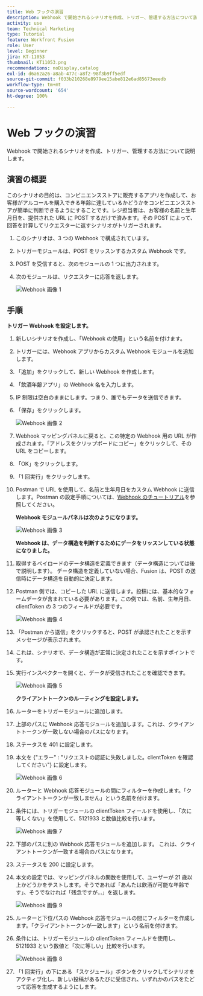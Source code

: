 ```yaml
---
title: Web フックの演習
description: Webhook で開始されるシナリオを作成、トリガー、管理する方法について説明します。
activity: use
team: Technical Marketing
type: Tutorial
feature: Workfront Fusion
role: User
level: Beginner
jira: KT-11053
thumbnail: KT11053.png
recommendations: noDisplay,catalog
exl-id: d6a62a26-a8ab-477c-a8f2-98f3b9ff5edf
source-git-commit: f033b210268e8979ee15abe812e6ad85673eeedb
workflow-type: tm+mt
source-wordcount: '654'
ht-degree: 100%

---
```


# Web フックの演習

Webhook で開始されるシナリオを作成、トリガー、管理する方法について説明します。

## 演習の概要

このシナリオの目的は、コンビニエンスストアに販売するアプリを作成して、お客様がアルコールを購入できる年齢に達しているかどうかをコンビニエンスストアが簡単に判断できるようにすることです。レジ担当者は、お客様の名前と生年月日を、提供された URL に POST するだけで済みます。その POST によって、回答を計算してリクエスターに返すシナリオがトリガーされます。

1. このシナリオは、3 つの Webhook で構成されています。
1. トリガーモジュールは、POST をリッスンするカスタム Webhook です。
1. POST を受信すると、次のモジュールの 1 つに出力されます。
1. 次のモジュールは、リクエスターに応答を返します。

   ![Webhook 画像 1](../12-exercises/assets/webhooks-walkthrough-1.png)

## 手順

**トリガー Webhook を設定します。**

1. 新しいシナリオを作成し、「Webhook の使用」という名前を付けます。
1. トリガーには、Webhook アプリからカスタム Webhook モジュールを追加します。
1. 「追加」をクリックして、新しい Webhook を作成します。
1. 「飲酒年齢アプリ」の Webhook 名を入力します。
1. IP 制限は空白のままにします。つまり、誰でもデータを送信できます。
1. 「保存」をクリックします。


   ![Webhook 画像 2](../12-exercises/assets/webhooks-walkthrough-2.png)

1. Webhook マッピングパネルに戻ると、この特定の Webhook 用の URL が作成されます。「アドレスをクリップボードにコピー」をクリックして、その URL をコピーします。
1. 「OK」をクリックします。
1. 「1 回実行」をクリックします。
1. Postman で URL を使用して、名前と生年月日をカスタム Webhook に送信します。Postman の設定手順については、[Webhook のチュートリアル](https://experienceleague.adobe.com/docs/workfront-learn/tutorials-workfront/fusion/beyond-basic-modules/webhooks-walkthrough.html?lang=ja)を参照してください。

   **Webhook モジュールパネルは次のようになります。**

   ![Webhook 画像 3](../12-exercises/assets/webhooks-walkthrough-3.png)

   **Webhook は、データ構造を判断するためにデータをリッスンしている状態になりました。**

1. 取得するペイロードのデータ構造を定義できます（データ構造については後で説明します）。 データ構造を定義していない場合、Fusion は、POST の送信時にデータ構造を自動的に決定します。
1. Postman 側では、コピーした URL に送信します。投稿には、基本的なフォームデータが含まれている必要があります。この例では、名前、生年月日、clientToken の 3 つのフィールドが必要です。

   ![Webhook 画像 4](../12-exercises/assets/webhooks-walkthrough-4.png)

1. 「Postman から送信」をクリックすると、POST が承認されたことを示すメッセージが表示されます。
1. これは、シナリオで、データ構造が正常に決定されたことを示すポイントです。
1. 実行インスペクターを開くと、データが受信されたことを確認できます。

   ![Webhook 画像 5](../12-exercises/assets/webhooks-walkthrough-5.png)

   **クライアントトークンのルーティングを設定します。**

1. ルーターをトリガーモジュールに追加します。
1. 上部のパスに Webhook 応答モジュールを追加します。これは、クライアントトークンが一致しない場合のパスになります。
1. ステータスを 401 に設定します。
1. 本文を {&quot;エラー&quot; : &quot;リクエストの認証に失敗しました。clientToken を確認してください&quot;} に設定します。

   ![Webhook 画像 6](../12-exercises/assets/webhooks-walkthrough-6.png)

1. ルーターと Webhook 応答モジュールの間にフィルターを作成します。「クライアントトークンが一致しません」という名前を付けます。
1. 条件には、トリガーモジュールの clientToken フィールドを使用し、「次に等しくない」を使用して、5121933 と数値比較を行います。

   ![Webhook 画像 7](../12-exercises/assets/webhooks-walkthrough-7.png)

1. 下部のパスに別の Webhook 応答モジュールを追加します。 これは、クライアントトークンが一致する場合のパスになります。
1. ステータスを 200 に設定します。
1. 本文の設定では、マッピングパネルの関数を使用して、ユーザーが 21 歳以上かどうかをテストします。そうであれば「あんたは飲酒が可能な年齢です」、そうでなければ「残念ですが…」を返します。

   ![Webhook 画像 9](../12-exercises/assets/webhooks-walkthrough-9.png)

1. ルーターと下位パスの Webhook 応答モジュールの間にフィルターを作成します。「クライアントトークンが一致します」という名前を付けます。
1. 条件には、トリガーモジュールの clientToken フィールドを使用し、5121933 という数値と「次に等しい」比較を行います。


   ![Webhook 画像 8](../12-exercises/assets/webhooks-walkthrough-8.png)

1. 「1 回実行」の下にある 「スケジュール」ボタンをクリックしてシナリオをアクティブ化し、新しい投稿があるたびに受信され、いずれかのパスをたどって応答を生成するようにします。
